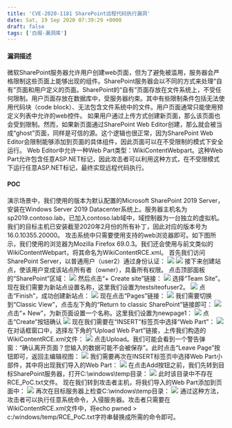 ```yaml
---
title: 'CVE-2020-1181 SharePoint远程代码执行漏洞'
date: Sat, 19 Sep 2020 07:39:29 +0000
draft: false
tags: ['白阁-漏洞库']
---
```


#### 漏洞描述

微软SharePoint服务器允许用户创建web页面，但为了避免被滥用，服务器会严格限制这些页面上能够出现的组件。SharePoint服务器会以不同的方式来处理“自有”页面和用户定义的页面。SharePoint的“自有”页面存放在文件系统上，不受任何限制。用户页面存放在数据库中，受服务器约束。其中有些限制条件包括无法使用代码块（code block）、无法包含文件系统中的文件。用户页面通常只能使用预定义列表中允许的web控件。 如果用户通过上传方式创建新页面，那么该页面也会受到限制。然而，如果新页面通过SharePoint Web Editor创建，那么就会被当成“ghost”页面，同样是可信的源。这个逻辑也很正常，因为SharePoint Web Editor会限制能够添加到页面的具体组件，因此页面可以在不受限制的模式下安全运行。 Web Editor中允许一种Web Part类型：WikiContentWebpart。这种Web Part允许包含任意ASP.NET标记，因此攻击者可以利用这种方式，在不受限模式下运行任意ASP.NET标记，最终实现远程代码执行。

#### POC

演示场景中，我们使用的版本为默认配置的Microsoft SharePoint 2019 Server，安装在Windows Server 2019 Datacenter系统上。服务器主机名为sp2019.contoso.lab，已加入contoso.lab域中，域控制器为一台独立的虚拟机。我们的目标主机已安装截至2020年2月份的所有补丁，因此对应的版本号为16.0.10355.20000。 攻击系统中只需要使用支持的web浏览器即可。如下图所示，我们使用的浏览器为Mozilla Firefox 69.0.3。我们还会使用与前文类似的WikiContentWebpart，将其命名为WikiContentRCE.xml。 首先我们访问SharePoint Server，以普通用户（user2）通过身份认证： [![](https://www.bylibrary.cn/wp-content/uploads/2020/09/wp_editor_md_822d6ce75262b7a0a1db18b3982c0b77.jpg)](https://www.bylibrary.cn/wp-content/uploads/2020/09/wp_editor_md_822d6ce75262b7a0a1db18b3982c0b77.jpg) [![](https://www.bylibrary.cn/wp-content/uploads/2020/09/wp_editor_md_f43712b8244237c81436071892566b04.jpg)](https://www.bylibrary.cn/wp-content/uploads/2020/09/wp_editor_md_f43712b8244237c81436071892566b04.jpg) 接下来创建站点，使该用户变成该站点所有者（owner），具备所有权限。 点击顶部面板的“SharePoint”区域： [![](https://www.bylibrary.cn/wp-content/uploads/2020/09/wp_editor_md_cce6cc19e520dcc024cc6beae84cba6f.jpg)](https://www.bylibrary.cn/wp-content/uploads/2020/09/wp_editor_md_cce6cc19e520dcc024cc6beae84cba6f.jpg) 然后点击“+ Create site”链接： [![](https://www.bylibrary.cn/wp-content/uploads/2020/09/wp_editor_md_2bb426bbf6589f4a50960e7ff156538e.jpg)](https://www.bylibrary.cn/wp-content/uploads/2020/09/wp_editor_md_2bb426bbf6589f4a50960e7ff156538e.jpg) 选择“Team Site”。现在我们需要为新站点设置名称，这里我们设置为testsiteofuser2。 [![](https://www.bylibrary.cn/wp-content/uploads/2020/09/wp_editor_md_b78124b9619b5ae7c44879e6e37f8e96.jpg)](https://www.bylibrary.cn/wp-content/uploads/2020/09/wp_editor_md_b78124b9619b5ae7c44879e6e37f8e96.jpg) 点击“Finish”，成功创建新站点： [![](https://www.bylibrary.cn/wp-content/uploads/2020/09/wp_editor_md_bd1e6e66372c978ef9e97fa7d361e794.jpg)](https://www.bylibrary.cn/wp-content/uploads/2020/09/wp_editor_md_bd1e6e66372c978ef9e97fa7d361e794.jpg) 现在点击“Pages”链接： [![](https://www.bylibrary.cn/wp-content/uploads/2020/09/wp_editor_md_fcd69404ca732f5a63529070b485cf12.jpg)](https://www.bylibrary.cn/wp-content/uploads/2020/09/wp_editor_md_fcd69404ca732f5a63529070b485cf12.jpg) 我们需要切换到“Classic View”，点击左下角的“Return to classic SharePoint”链接即可： [![](https://www.bylibrary.cn/wp-content/uploads/2020/09/wp_editor_md_479659e88af194c2ccac6512fa999067.jpg)](https://www.bylibrary.cn/wp-content/uploads/2020/09/wp_editor_md_479659e88af194c2ccac6512fa999067.jpg) 点击“+ New”，为新页面设置一个名称。这里我们设置为newpage1： [![](https://www.bylibrary.cn/wp-content/uploads/2020/09/wp_editor_md_1c0a158cfc0fe66588b8bcc74e42a258.jpg)](https://www.bylibrary.cn/wp-content/uploads/2020/09/wp_editor_md_1c0a158cfc0fe66588b8bcc74e42a258.jpg) 点击“Create”按钮确认 [![](https://www.bylibrary.cn/wp-content/uploads/2020/09/wp_editor_md_b9fef6b07ee24c87fd75007af169fecf.jpg)](https://www.bylibrary.cn/wp-content/uploads/2020/09/wp_editor_md_b9fef6b07ee24c87fd75007af169fecf.jpg) 现在我们需要在“INSERT”标签页中选择“Web Part”： [![](https://www.bylibrary.cn/wp-content/uploads/2020/09/wp_editor_md_e609f7e68ad2a25b8a49c173469eebe7.jpg)](https://www.bylibrary.cn/wp-content/uploads/2020/09/wp_editor_md_e609f7e68ad2a25b8a49c173469eebe7.jpg) 在对话框窗口中，选择左下角的“Upload Web Part”链接，上传我们构造的WikiContentRCE.xml文件： [![](https://www.bylibrary.cn/wp-content/uploads/2020/09/wp_editor_md_96c211359fb4eedd257124085a1a3016.jpg)](https://www.bylibrary.cn/wp-content/uploads/2020/09/wp_editor_md_96c211359fb4eedd257124085a1a3016.jpg) 点击Upload。我们可能会看到一个警告弹窗：“确认离开页面？您输入的数据可能不会被保存”。此时点击“Leave Page”按钮即可，返回主编辑视图： [![](https://www.bylibrary.cn/wp-content/uploads/2020/09/wp_editor_md_3e355a38e5f39988c3969c65522a3be3.jpg)](https://www.bylibrary.cn/wp-content/uploads/2020/09/wp_editor_md_3e355a38e5f39988c3969c65522a3be3.jpg) 我们需要再次在INSERT标签页中选择Web Part小部件，其中将出现我们导入的Web Part： [![](https://www.bylibrary.cn/wp-content/uploads/2020/09/wp_editor_md_b2ac5a1ea326701564a2d909c76d0d36.jpg)](https://www.bylibrary.cn/wp-content/uploads/2020/09/wp_editor_md_b2ac5a1ea326701564a2d909c76d0d36.jpg) 在点击Add按钮之前，我们先转到目标SharePoint服务器，打开C:\\windows\\temp目录： [![](https://www.bylibrary.cn/wp-content/uploads/2020/09/wp_editor_md_de7f3828368fd5ade4fc9e1d690b2c5a.jpg)](https://www.bylibrary.cn/wp-content/uploads/2020/09/wp_editor_md_de7f3828368fd5ade4fc9e1d690b2c5a.jpg) 此时该目录中不存在RCE\_PoC.txt文件。 现在我们转到攻击者主机，将我们导入的Web Part添加到页面中： [![](https://www.bylibrary.cn/wp-content/uploads/2020/09/wp_editor_md_61a089713fe886c254d3062f8ab56da7.jpg)](https://www.bylibrary.cn/wp-content/uploads/2020/09/wp_editor_md_61a089713fe886c254d3062f8ab56da7.jpg) 再次在目标服务器上检查C:\\windows\\temp目录： [![](https://www.bylibrary.cn/wp-content/uploads/2020/09/wp_editor_md_2ec00eb36df6846c261a0a284343d56e.jpg)](https://www.bylibrary.cn/wp-content/uploads/2020/09/wp_editor_md_2ec00eb36df6846c261a0a284343d56e.jpg) 通过这种方法，攻击者可以执行任意系统命令，入侵服务器。攻击者只需要在WikiContentRCE.xml文件中，将echo pwned > c:/windows/temp/RCE\_PoC.txt字符串替换成所需的命令即可。